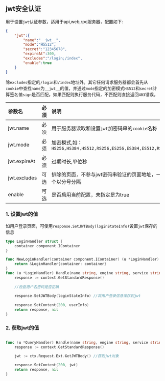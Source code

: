 ## jwt安全认证

用于设置`jwt`认证参数，适用于api,web,rpc服务器，配置如下:

```json
{
    "jwt":{
        "name":"__jwt__",
        "mode":"HS512",
        "secret":"12345678",
        "expireAt":300,
        "excludes":"/login;/index",
        "enable":true
    }
}
```

除`excludes`指定的`/login`和`/index`地址外，其它任何请求服务器都会首先从`cookie`中查找`name`为`__jwt__`的值，并通过`mode`指定的加密模式`HS512`和`secret`计算签名值`sign`是否匹配，如果匹配则执行服务代码，不匹配则直接返回`403`错误。

|参数名|必须|说明|
|:------|:-------:|:------|
|jwt.name|必须|用于服务器读取和设置`jwt`加密码串的`cookie`名称|
|jwt.mode|必须|加密模式,如：`HS256,HS384,HS512,RS256,ES256,ES384,ES512,RS384,RS512,PS256,PS384,PS512`|
|jwt.expireAt|必须|过期时长,单位秒|
|jwt.excludes|可选|排除的页面，不参与jwt密码串验证的页面地址，一般用于设置无需授权的页面,多个以分号分隔|
|enable|可选|是否启用当前配置，未指定是为true|


### 1. 设置jwt的值

如用户登录页面，可使用`response.SetJWTBody(loginStateInfo)`设置`jwt`保存的信息

```go
type LoginHandler struct {
	container component.IContainer
}

func NewLoginHandler(container component.IContainer) (u *LoginHandler) {
	return &LoginHandler{container: container}
}
func (u *LoginHandler) Handle(name string, engine string, service string, ctx *context.Context) (r context.Response, err error) {
	response := context.GetStandardResponse()
    
    //检查用户名密码是否正确
    
	response.SetJWTBody(loginStateInfo) //将用户登录信息保存到jwt
    
    response.SetContent(200, userInfo)
	return response, nil
}

```

### 2. 获取jwt的值

```go

func (u *QueryHandler) Handle(name string, engine string, service string, ctx *context.Context) (r context.Response, err error) {
	response := context.GetStandardResponse()

	jwt := ctx.Request.Ext.GetJWTBody() //获取jwt对象

	response.SetContent(200, jwt)
	return response, nil
}

```